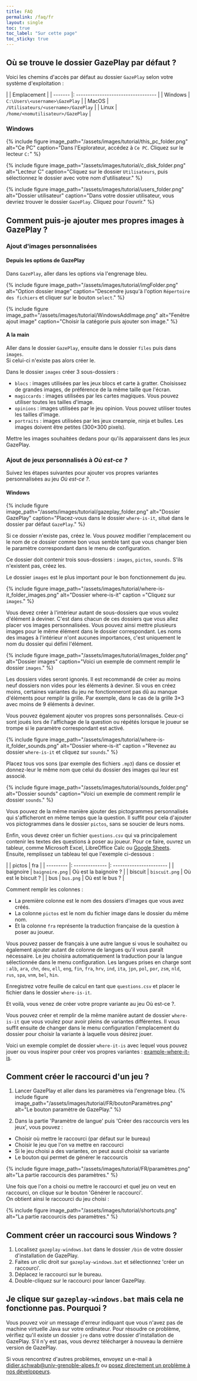 ```yaml
---
title: FAQ
permalink: /faq/fr
layout: single
toc: true
toc_label: "Sur cette page"
toc_sticky: true
---
```


## Où se trouve le dossier GazePlay par défaut ?

Voici les chemins d'accès par défaut au dossier `GazePlay` selon votre système d'exploitation :

|         | Emplacement                         |
| ------- |: ---------------------------------- |
| Windows | `C:\Users\<username>\GazePlay`      |
| MacOS   | `/Utilisateurs/<username>/GazePlay` |
| Linux   | `/home/<nomutilisateur>/GazePlay`   |

### Windows

{% include figure image_path="/assets/images/tutorial/this_pc_folder.png" alt="Ce PC" caption="Dans l'Explorateur, accédez à `Ce PC`. Cliquez sur le lecteur `C:`" %}

{% include figure image_path="/assets/images/tutorial/c_disk_folder.png" alt="Lecteur C" caption="Cliquez sur le dossier `Utilisateurs`, puis sélectionnez le dossier avec votre nom d'utilisateur." %}

{% include figure image_path="/assets/images/tutorial/users_folder.png" alt="Dossier utilisateur" caption="Dans votre dossier utilisateur, vous devriez trouver le dossier `GazePlay`. Cliquez pour l'ouvrir." %}

## Comment puis-je ajouter mes propres images à GazePlay ?

### Ajout d'images personnalisées

#### Depuis les options de GazePlay

Dans `GazePlay`, aller dans les options via l'engrenage bleu.<br>

{% include figure image_path="/assets/images/tutorial/imgFolder.png" alt="Option dossier image" caption="Descendre jusqu'à l'option `Répertoire des fichiers` et cliquer sur le bouton `select`." %}

{% include figure image_path="/assets/images/tutorial/WindowsAddImage.png" alt="Fenêtre ajout image" caption="Choisir la catégorie puis ajouter son image." %}

#### A la main

Aller dans le dossier `GazePlay`, ensuite dans le dossier `files` puis  dans `images`.<br>
Si celui-ci n'existe pas alors créer le.

Dans le dossier `images` créer 3 sous-dossiers :
* `blocs` : images utilisées par les jeux blocs et carte à gratter. Choisissez de grandes images, de préférence de la même taille que l'écran.
* `magiccards` : images utilisées par les cartes magiques. Vous pouvez utiliser toutes les tailles d'image.
* `opinions` : images utilisées par le jeu opinion. Vous pouvez utiliser toutes les tailles d'image.
* `portraits` : images utilisées par les jeux creampie, ninja et bulles. Les images doivent être petites (300×300 pixels).

Mettre les images souhaitées dedans pour qu'ils apparaissent dans les jeux GazePlay.

### Ajout de jeux personnalisés à _Où est-ce ?_

Suivez les étapes suivantes pour ajouter vos propres variantes personnalisées au jeu _Où est-ce ?_.

#### Windows

{% include figure image_path="/assets/images/tutorial/gazeplay_folder.png" alt="Dossier GazePlay" caption="Placez-vous dans le dossier `where-is-it`, situé dans le dossier par défaut `GazePlay`." %}

Si ce dossier n'existe pas, créez le.
Vous pouvez modifier l'emplacement ou le nom de ce dossier comme bon vous semble tant que vous changer bien le paramètre correspondant dans le menu de configuration.

Ce dossier doit contenir trois sous-dossiers : `images`, `pictos`, `sounds`.
S'ils n'existent pas, créez les.

Le dossier `images` est le plus important pour le bon fonctionnement du jeu.

{% include figure image_path="/assets/images/tutorial/where-is-it_folder_images.png" alt="Dossier where-is-it" caption ="Cliquez sur `images`." %}

Vous devez créer à l'intérieur autant de sous-dossiers que vous voulez d'élément à deviner.
C'est dans chacun de ces dossiers que vous allez placer vos images personnalisées.
Vous pouvez ainsi mettre plusieurs images pour le même élément dans le dossier correspondant.
Les noms des images à l'intérieur n'ont aucunes importances, c'est uniquement le nom du dossier qui défini l'élément.

{% include figure image_path="/assets/images/tutorial/images_folder.png" alt="Dossier images" caption="Voici un exemple de comment remplir le dossier `images`." %}

Les dossiers vides seront ignorés.
Il est recommandé de créer au moins neuf dossiers non vides pour les éléments à deviner.
Si vous en créez moins, certaines variantes du jeu ne fonctionneront pas dû au manque d'éléments pour remplir la grille.
Par exemple, dans le cas de la grille 3×3 avec moins de 9 éléments à deviner.

Vous pouvez également ajouter vos propres sons personnalisés.
Ceux-ci sont joués lors de l'affichage de la question ou répétés lorsque le joueur se trompe si le paramètre correspondant est activé.

{% include figure image_path="/assets/images/tutorial/where-is-it_folder_sounds.png" alt="Dossier where-is-it" caption ="Revenez au dossier `where-is-it` et cliquez sur `sounds`." %}

Placez tous vos sons (par exemple des fichiers `.mp3`) dans ce dossier et donnez-leur le même nom que celui du dossier des images qui leur est associé.

{% include figure image_path="/assets/images/tutorial/sounds_folder.png" alt="Dossier sounds" caption="Voici un exemple de comment remplir le dossier `sounds`." %}

Vous pouvez de la même manière ajouter des pictogrammes personnalisés qui s'afficheront en même temps que la question.
Il suffit pour cela d'ajouter vos pictogrammes dans le dossier `pictos`, sans se soucier de leurs noms.

Enfin, vous devez créer un fichier `questions.csv` qui va principalement contenir les textes des questions à poser au joueur.
Pour ce faire, ouvrez un tableur, comme Microsoft Excel, LibreOffice Calc ou [Google Sheets](https://docs.google.com/spreadsheets).
Ensuite, remplissez un tableau tel que l'exemple ci-dessous :

|           | pictos          | fra                      |
| --------- |: -------------- |: ----------------------- |
| baignoire | `baignoire.png` | Où est la baignoire ? |
| biscuit   | `biscuit.png`   | Où est le biscuit ?   |
| bus       | `bus.png`       | Où est le bus ?       |

Comment remplir les colonnes :
* La première colonne est le nom des dossiers d'images que vous avez créés.
* La colonne `pictos` est le nom du fichier image dans le dossier du même nom.
* Et la colonne `fra` représente la traduction française de la question à poser au joueur.

Vous pouvez passer de français à une autre langue si vous le souhaitez ou également ajouter autant de colonne de langues qu'il vous paraît nécessaire.
Le jeu choisira automatiquement la traduction pour la langue sélectionnée dans le menu configuration.
Les langues prises en charge sont :
`alb`, `ara`, `chn`, `deu`, `ell`, `eng`, `fin`, `fra`, `hrv`, `ind`, `ita`, `jpn`, `pol`, `por`, `zsm`, `nld`, `rus`, `spa`, `vnm`, `bel`, `hin`.

Enregistrez votre feuille de calcul en tant que `questions.csv` et placer le fichier dans le dossier `where-is-it`.

Et voilà, vous venez de créer votre propre variante au jeu Où est-ce ?.

Vous pouvez créer et remplir de la même manière autant de dossier `where-is-it` que vous voulez pour avoir pleins de variantes différentes.
Il vous suffit ensuite de changer dans le menu configuration l'emplacement du dossier pour choisir la variante à laquelle vous désirez jouer.

Voici un exemple complet de dossier `where-it-is` avec lequel vous pouvez jouer ou vous inspirer pour créer vos propres variantes : <a href="https://github.com/GazePlay/GazePlay/raw/gh-pages/assets/example-where-is-it.zip" download>example-where-it-is</a>.

## Comment créer le raccourci d'un jeu ?

1. Lancer GazePlay et aller dans les paramètres via l'engrenage bleu.
{% include figure image_path="/assets/images/tutorial/FR/boutonParamètres.png" alt="Le bouton paramètre de GazePlay." %}

2. Dans la partie 'Paramètre de langue' puis 'Créer des raccourcis vers les jeux', vous pouvez :
* Choisir où mettre le raccourci (par défaut sur le bureau)
* Choisir le jeu que l'on va mettre en raccourci
* Si le jeu choisi a des variantes, on peut aussi choisir sa variante
* Le bouton qui permet de générer le raccourcis

{% include figure image_path="/assets/images/tutorial/FR/paramètres.png" alt="La partie raccourcis des paramètres." %}

Une fois que l'on a choisi ou mettre le raccourci et quel jeu on veut en raccourci, on clique sur le bouton 'Générer le raccourci'. <br>
On obtient ainsi le raccourci du jeu choisi :

{% include figure image_path="/assets/images/tutorial/shortcuts.png" alt="La partie raccourcis des paramètres." %}

## Comment créer un raccourci sous Windows ?

1. Localisez `gazeplay-windows.bat` dans le dossier `/bin` de votre dossier d'installation de GazePlay.
2. Faites un clic droit sur `gazeplay-windows.bat` et sélectionnez 'créer un raccourci'.
3. Déplacez le raccourci sur le bureau.
4. Double-cliquez sur le raccourci pour lancer GazePlay.

## Je clique sur `gazeplay-windows.bat` mais cela ne fonctionne pas. Pourquoi ?

Vous pouvez voir un message d'erreur indiquant que vous n'avez pas de machine virtuelle Java sur votre ordinateur.
Pour résoudre ce problème, vérifiez qu'il existe un dossier `jre` dans votre dossier d'installation de GazePlay.
S'il n'y est pas, vous devrez télécharger à nouveau la dernière version de GazePlay.

Si vous rencontrez d'autres problèmes, envoyez un e-mail à <didier.schwab@univ-grenoble-alpes.fr> ou [posez directement un problème à nos développeurs](https://github.com/GazePlay/GazePlay/issues/new).
